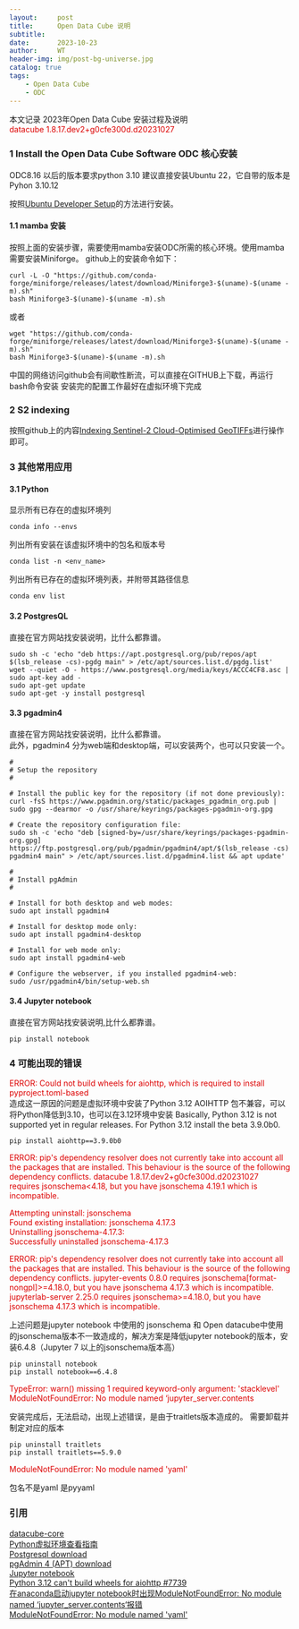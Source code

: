 ```yaml
---
layout:     post
title:      Open Data Cube 说明
subtitle:   
date:       2023-10-23
author:     WT
header-img: img/post-bg-universe.jpg
catalog: true
tags:
    - Open Data Cube  
    - ODC      
---
```

本文记录 2023年Open Data Cube 安装过程及说明  
<font color="#dd0000">datacube 1.8.17.dev2+g0cfe300d.d20231027</font>    
  
###  1 Install the Open Data Cube Software  ODC 核心安装

ODC8.16  以后的版本要求python 3.10
建议直接安装Ubuntu 22，它自带的版本是Pyhon 3.10.12



按照[Ubuntu Developer Setup](https://opendatacube.readthedocs.io/en/latest/installation/setup/ubuntu.html)的方法进行安装。
#### 1.1 mamba 安装
按照上面的安装步骤，需要使用mamba安装ODC所需的核心环境。使用mamba需要安装Miniforge。
github上的安装命令如下：
```
curl -L -O "https://github.com/conda-forge/miniforge/releases/latest/download/Miniforge3-$(uname)-$(uname -m).sh"
bash Miniforge3-$(uname)-$(uname -m).sh
```
或者
```
wget "https://github.com/conda-forge/miniforge/releases/latest/download/Miniforge3-$(uname)-$(uname -m).sh"
bash Miniforge3-$(uname)-$(uname -m).sh
```
中国的网络访问github会有间歇性断流，可以直接在GITHUB上下载，再运行bash命令安装
安装完的配置工作最好在虚拟环境下完成

### 2 S2 indexing

按照github上的内容[Indexing Sentinel-2 Cloud-Optimised GeoTIFFs](https://github.com/opendatacube/datacube-dataset-config/blob/main/sentinel-2-l2a-cogs.md)进行操作即可。



### 3 其他常用应用

#### 3.1 Python
显示所有已存在的虚拟环境列  
```
conda info --envs
```

列出所有安装在该虚拟环境中的包名和版本号
```
conda list -n <env_name>
```

列出所有已存在的虚拟环境列表，并附带其路径信息
```
conda env list
```



#### 3.2 PostgresQL
直接在官方网站找安装说明，比什么都靠谱。  
```
sudo sh -c 'echo "deb https://apt.postgresql.org/pub/repos/apt $(lsb_release -cs)-pgdg main" > /etc/apt/sources.list.d/pgdg.list'
wget --quiet -O - https://www.postgresql.org/media/keys/ACCC4CF8.asc | sudo apt-key add -
sudo apt-get update
sudo apt-get -y install postgresql
```

#### 3.3 pgadmin4
直接在官方网站找安装说明，比什么都靠谱。  
此外，pgadmin4 分为web端和desktop端，可以安装两个，也可以只安装一个。
```
#
# Setup the repository
#

# Install the public key for the repository (if not done previously):
curl -fsS https://www.pgadmin.org/static/packages_pgadmin_org.pub | sudo gpg --dearmor -o /usr/share/keyrings/packages-pgadmin-org.gpg

# Create the repository configuration file:
sudo sh -c 'echo "deb [signed-by=/usr/share/keyrings/packages-pgadmin-org.gpg] https://ftp.postgresql.org/pub/pgadmin/pgadmin4/apt/$(lsb_release -cs) pgadmin4 main" > /etc/apt/sources.list.d/pgadmin4.list && apt update'

#
# Install pgAdmin
#

# Install for both desktop and web modes:
sudo apt install pgadmin4

# Install for desktop mode only:
sudo apt install pgadmin4-desktop

# Install for web mode only: 
sudo apt install pgadmin4-web 

# Configure the webserver, if you installed pgadmin4-web:
sudo /usr/pgadmin4/bin/setup-web.sh
```
#### 3.4 Jupyter notebook 
直接在官方网站找安装说明,比什么都靠谱。  
```
pip install notebook
```




### 4 可能出现的错误

<font color="#dd0000">ERROR: Could not build wheels for aiohttp, which is required to install pyproject.toml-based</font>   
造成这一原因的问题是虚拟环境中安装了Python 3.12 AOIHTTP 包不兼容，可以将Python降低到3.10，也可以在3.12环境中安装
Basically, Python 3.12 is not supported yet in regular releases. For Python 3.12 install the beta 3.9.0b0.
```
pip install aiohttp==3.9.0b0
```
<font color="#dd0000">ERROR: pip's dependency resolver does not currently take into account all the packages that are installed. This behaviour is the source of the following dependency conflicts.
datacube 1.8.17.dev2+g0cfe300d.d20231027 requires jsonschema<4.18, but you have jsonschema 4.19.1 which is incompatible.


  Attempting uninstall: jsonschema  
    Found existing installation: jsonschema 4.17.3  
    Uninstalling jsonschema-4.17.3:  
      Successfully uninstalled jsonschema-4.17.3</font>         
          
     
      
<font color="#dd0000">ERROR: pip's dependency resolver does not currently take into account all the packages that are installed. This behaviour is the source of the following dependency conflicts.
jupyter-events 0.8.0 requires jsonschema[format-nongpl]>=4.18.0, but you have jsonschema 4.17.3 which is incompatible.
jupyterlab-server 2.25.0 requires jsonschema>=4.18.0, but you have jsonschema 4.17.3 which is incompatible.</font>

上述问题是jupyter notebook 中使用的 jsonschema 和 Open datacube中使用的jsonschema版本不一致造成的，解决方案是降低jupyter notebook的版本，安装6.4.8（Jupyter 7 以上的jsonschema版本高）
```
pip uninstall notebook
pip install notebook==6.4.8
```

<font color="#dd0000">TypeError: warn() missing 1 required keyword-only argument: 'stacklevel'</font>   
<font color="#dd0000">ModuleNotFoundError: No module named ‘jupyter_server.contents</font>   

安装完成后，无法启动，出现上述错误，是由于traitlets版本造成的。
需要卸载并制定对应的版本
```
pip uninstall traitlets
pip install traitlets==5.9.0
```

<font color="#dd0000">ModuleNotFoundError: No module named 'yaml'</font>  

包名不是yaml 是pyyaml













### 引用  
[datacube-core](https://github.com/opendatacube/datacube-core)  
[Python虚拟环境查看指南](https://www.python100.com/html/81988.html)      
[Postgresql download](https://www.postgresql.org/download/linux/ubuntu/)  
[pgAdmin 4 (APT) download](https://www.pgadmin.org/download/pgadmin-4-apt/)  
[Jupyter notebook ](https://jupyter.org/install)  
[Python 3.12 can't build wheels for aiohttp #7739](https://github.com/aio-libs/aiohttp/issues/7739)   
[在anaconda启动jupyter notebook时出现ModuleNotFoundError: No module named ‘jupyter_server.contents‘报错](https://blog.csdn.net/xiaobin_23134/article/details/133499644)  
[ModuleNotFoundError: No module named 'yaml'](https://www.jianshu.com/p/193ab4f1a33c)
